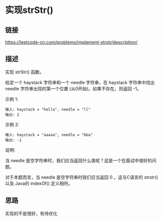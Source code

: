 # 实现strStr()

## 链接
https://leetcode-cn.com/problems/implement-strstr/description/

## 描述
实现 strStr() 函数。

给定一个 haystack 字符串和一个 needle 字符串，在 haystack 字符串中找出 needle 字符串出现的第一个位置 (从0开始)。如果不存在，则返回  -1。

示例 1:
```text
输入: haystack = "hello", needle = "ll"
输出: 2
```

示例 2:
```text
输入: haystack = "aaaaa", needle = "bba"
输出: -1
``` 
说明:  

当 needle 是空字符串时，我们应当返回什么值呢？这是一个在面试中很好的问题。  

对于本题而言，当 needle 是空字符串时我们应当返回 0 。这与C语言的 strstr() 以及 Java的 indexOf() 定义相符。  

## 思路
实现的不是很好，有待优化  

